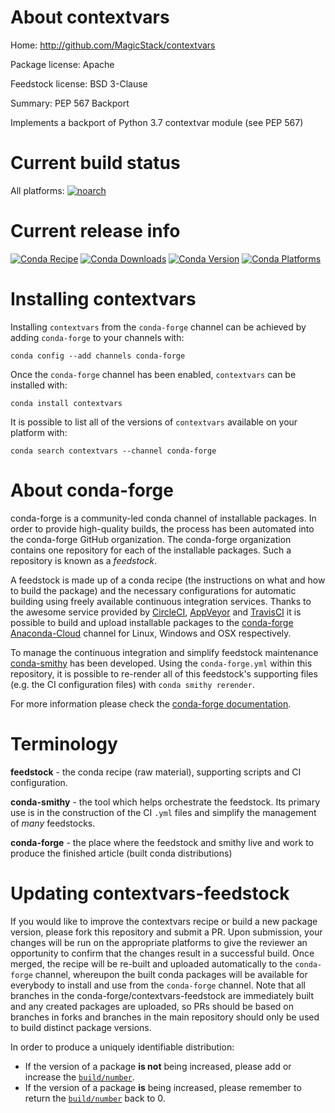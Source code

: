 About contextvars
=================

Home: http://github.com/MagicStack/contextvars

Package license: Apache

Feedstock license: BSD 3-Clause

Summary: PEP 567 Backport

Implements a backport of Python 3.7 contextvar module (see PEP 567)

Current build status
====================

All platforms:
[![noarch](https://img.shields.io/circleci/project/github/conda-forge/contextvars-feedstock/master.svg?label=noarch)](https://circleci.com/gh/conda-forge/contextvars-feedstock)

Current release info
====================
[![Conda Recipe](https://img.shields.io/badge/recipe-contextvars-green.svg)](https://anaconda.org/conda-forge/contextvars)
[![Conda Downloads](https://img.shields.io/conda/dn/conda-forge/contextvars.svg)](https://anaconda.org/conda-forge/contextvars)
[![Conda Version](https://img.shields.io/conda/vn/conda-forge/contextvars.svg)](https://anaconda.org/conda-forge/contextvars)
[![Conda Platforms](https://img.shields.io/conda/pn/conda-forge/contextvars.svg)](https://anaconda.org/conda-forge/contextvars)

Installing contextvars
======================

Installing `contextvars` from the `conda-forge` channel can be achieved by adding `conda-forge` to your channels with:

```
conda config --add channels conda-forge
```

Once the `conda-forge` channel has been enabled, `contextvars` can be installed with:

```
conda install contextvars
```

It is possible to list all of the versions of `contextvars` available on your platform with:

```
conda search contextvars --channel conda-forge
```


About conda-forge
=================

conda-forge is a community-led conda channel of installable packages.
In order to provide high-quality builds, the process has been automated into the
conda-forge GitHub organization. The conda-forge organization contains one repository
for each of the installable packages. Such a repository is known as a *feedstock*.

A feedstock is made up of a conda recipe (the instructions on what and how to build
the package) and the necessary configurations for automatic building using freely
available continuous integration services. Thanks to the awesome service provided by
[CircleCI](https://circleci.com/), [AppVeyor](http://www.appveyor.com/)
and [TravisCI](https://travis-ci.org/) it is possible to build and upload installable
packages to the [conda-forge](https://anaconda.org/conda-forge)
[Anaconda-Cloud](http://docs.anaconda.org/) channel for Linux, Windows and OSX respectively.

To manage the continuous integration and simplify feedstock maintenance
[conda-smithy](http://github.com/conda-forge/conda-smithy) has been developed.
Using the ``conda-forge.yml`` within this repository, it is possible to re-render all of
this feedstock's supporting files (e.g. the CI configuration files) with ``conda smithy rerender``.

For more information please check the [conda-forge documentation](https://conda-forge.org/docs/).

Terminology
===========

**feedstock** - the conda recipe (raw material), supporting scripts and CI configuration.

**conda-smithy** - the tool which helps orchestrate the feedstock.
                   Its primary use is in the construction of the CI ``.yml`` files
                   and simplify the management of *many* feedstocks.

**conda-forge** - the place where the feedstock and smithy live and work to
                  produce the finished article (built conda distributions)


Updating contextvars-feedstock
==============================

If you would like to improve the contextvars recipe or build a new
package version, please fork this repository and submit a PR. Upon submission,
your changes will be run on the appropriate platforms to give the reviewer an
opportunity to confirm that the changes result in a successful build. Once
merged, the recipe will be re-built and uploaded automatically to the
`conda-forge` channel, whereupon the built conda packages will be available for
everybody to install and use from the `conda-forge` channel.
Note that all branches in the conda-forge/contextvars-feedstock are
immediately built and any created packages are uploaded, so PRs should be based
on branches in forks and branches in the main repository should only be used to
build distinct package versions.

In order to produce a uniquely identifiable distribution:
 * If the version of a package **is not** being increased, please add or increase
   the [``build/number``](http://conda.pydata.org/docs/building/meta-yaml.html#build-number-and-string).
 * If the version of a package **is** being increased, please remember to return
   the [``build/number``](http://conda.pydata.org/docs/building/meta-yaml.html#build-number-and-string)
   back to 0.